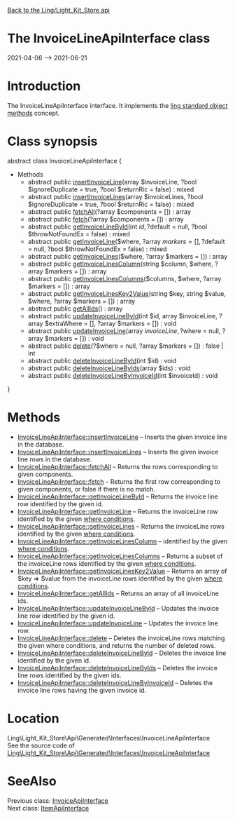 [Back to the Ling/Light_Kit_Store api](https://github.com/lingtalfi/Light_Kit_Store/blob/master/doc/api/Ling/Light_Kit_Store.md)



The InvoiceLineApiInterface class
================
2021-04-06 --> 2021-06-21






Introduction
============

The InvoiceLineApiInterface interface.
It implements the [ling standard object methods](https://github.com/lingtalfi/Light_BreezeGenerator/blob/master/doc/pages/ling-standard-object-methods.md) concept.



Class synopsis
==============


abstract class <span class="pl-k">InvoiceLineApiInterface</span>  {

- Methods
    - abstract public [insertInvoiceLine](https://github.com/lingtalfi/Light_Kit_Store/blob/master/doc/api/Ling/Light_Kit_Store/Api/Generated/Interfaces/InvoiceLineApiInterface/insertInvoiceLine.md)(array $invoiceLine, ?bool $ignoreDuplicate = true, ?bool $returnRic = false) : mixed
    - abstract public [insertInvoiceLines](https://github.com/lingtalfi/Light_Kit_Store/blob/master/doc/api/Ling/Light_Kit_Store/Api/Generated/Interfaces/InvoiceLineApiInterface/insertInvoiceLines.md)(array $invoiceLines, ?bool $ignoreDuplicate = true, ?bool $returnRic = false) : mixed
    - abstract public [fetchAll](https://github.com/lingtalfi/Light_Kit_Store/blob/master/doc/api/Ling/Light_Kit_Store/Api/Generated/Interfaces/InvoiceLineApiInterface/fetchAll.md)(?array $components = []) : array
    - abstract public [fetch](https://github.com/lingtalfi/Light_Kit_Store/blob/master/doc/api/Ling/Light_Kit_Store/Api/Generated/Interfaces/InvoiceLineApiInterface/fetch.md)(?array $components = []) : array
    - abstract public [getInvoiceLineById](https://github.com/lingtalfi/Light_Kit_Store/blob/master/doc/api/Ling/Light_Kit_Store/Api/Generated/Interfaces/InvoiceLineApiInterface/getInvoiceLineById.md)(int $id, ?$default = null, ?bool $throwNotFoundEx = false) : mixed
    - abstract public [getInvoiceLine](https://github.com/lingtalfi/Light_Kit_Store/blob/master/doc/api/Ling/Light_Kit_Store/Api/Generated/Interfaces/InvoiceLineApiInterface/getInvoiceLine.md)($where, ?array $markers = [], ?$default = null, ?bool $throwNotFoundEx = false) : mixed
    - abstract public [getInvoiceLines](https://github.com/lingtalfi/Light_Kit_Store/blob/master/doc/api/Ling/Light_Kit_Store/Api/Generated/Interfaces/InvoiceLineApiInterface/getInvoiceLines.md)($where, ?array $markers = []) : array
    - abstract public [getInvoiceLinesColumn](https://github.com/lingtalfi/Light_Kit_Store/blob/master/doc/api/Ling/Light_Kit_Store/Api/Generated/Interfaces/InvoiceLineApiInterface/getInvoiceLinesColumn.md)(string $column, $where, ?array $markers = []) : array
    - abstract public [getInvoiceLinesColumns](https://github.com/lingtalfi/Light_Kit_Store/blob/master/doc/api/Ling/Light_Kit_Store/Api/Generated/Interfaces/InvoiceLineApiInterface/getInvoiceLinesColumns.md)($columns, $where, ?array $markers = []) : array
    - abstract public [getInvoiceLinesKey2Value](https://github.com/lingtalfi/Light_Kit_Store/blob/master/doc/api/Ling/Light_Kit_Store/Api/Generated/Interfaces/InvoiceLineApiInterface/getInvoiceLinesKey2Value.md)(string $key, string $value, $where, ?array $markers = []) : array
    - abstract public [getAllIds](https://github.com/lingtalfi/Light_Kit_Store/blob/master/doc/api/Ling/Light_Kit_Store/Api/Generated/Interfaces/InvoiceLineApiInterface/getAllIds.md)() : array
    - abstract public [updateInvoiceLineById](https://github.com/lingtalfi/Light_Kit_Store/blob/master/doc/api/Ling/Light_Kit_Store/Api/Generated/Interfaces/InvoiceLineApiInterface/updateInvoiceLineById.md)(int $id, array $invoiceLine, ?array $extraWhere = [], ?array $markers = []) : void
    - abstract public [updateInvoiceLine](https://github.com/lingtalfi/Light_Kit_Store/blob/master/doc/api/Ling/Light_Kit_Store/Api/Generated/Interfaces/InvoiceLineApiInterface/updateInvoiceLine.md)(array $invoiceLine, ?$where = null, ?array $markers = []) : void
    - abstract public [delete](https://github.com/lingtalfi/Light_Kit_Store/blob/master/doc/api/Ling/Light_Kit_Store/Api/Generated/Interfaces/InvoiceLineApiInterface/delete.md)(?$where = null, ?array $markers = []) : false | int
    - abstract public [deleteInvoiceLineById](https://github.com/lingtalfi/Light_Kit_Store/blob/master/doc/api/Ling/Light_Kit_Store/Api/Generated/Interfaces/InvoiceLineApiInterface/deleteInvoiceLineById.md)(int $id) : void
    - abstract public [deleteInvoiceLineByIds](https://github.com/lingtalfi/Light_Kit_Store/blob/master/doc/api/Ling/Light_Kit_Store/Api/Generated/Interfaces/InvoiceLineApiInterface/deleteInvoiceLineByIds.md)(array $ids) : void
    - abstract public [deleteInvoiceLineByInvoiceId](https://github.com/lingtalfi/Light_Kit_Store/blob/master/doc/api/Ling/Light_Kit_Store/Api/Generated/Interfaces/InvoiceLineApiInterface/deleteInvoiceLineByInvoiceId.md)(int $invoiceId) : void

}






Methods
==============

- [InvoiceLineApiInterface::insertInvoiceLine](https://github.com/lingtalfi/Light_Kit_Store/blob/master/doc/api/Ling/Light_Kit_Store/Api/Generated/Interfaces/InvoiceLineApiInterface/insertInvoiceLine.md) &ndash; Inserts the given invoice line in the database.
- [InvoiceLineApiInterface::insertInvoiceLines](https://github.com/lingtalfi/Light_Kit_Store/blob/master/doc/api/Ling/Light_Kit_Store/Api/Generated/Interfaces/InvoiceLineApiInterface/insertInvoiceLines.md) &ndash; Inserts the given invoice line rows in the database.
- [InvoiceLineApiInterface::fetchAll](https://github.com/lingtalfi/Light_Kit_Store/blob/master/doc/api/Ling/Light_Kit_Store/Api/Generated/Interfaces/InvoiceLineApiInterface/fetchAll.md) &ndash; Returns the rows corresponding to given components.
- [InvoiceLineApiInterface::fetch](https://github.com/lingtalfi/Light_Kit_Store/blob/master/doc/api/Ling/Light_Kit_Store/Api/Generated/Interfaces/InvoiceLineApiInterface/fetch.md) &ndash; Returns the first row corresponding to given components, or false if there is no match.
- [InvoiceLineApiInterface::getInvoiceLineById](https://github.com/lingtalfi/Light_Kit_Store/blob/master/doc/api/Ling/Light_Kit_Store/Api/Generated/Interfaces/InvoiceLineApiInterface/getInvoiceLineById.md) &ndash; Returns the invoice line row identified by the given id.
- [InvoiceLineApiInterface::getInvoiceLine](https://github.com/lingtalfi/Light_Kit_Store/blob/master/doc/api/Ling/Light_Kit_Store/Api/Generated/Interfaces/InvoiceLineApiInterface/getInvoiceLine.md) &ndash; Returns the invoiceLine row identified by the given [where conditions](https://github.com/lingtalfi/SimplePdoWrapper#the-where-conditions).
- [InvoiceLineApiInterface::getInvoiceLines](https://github.com/lingtalfi/Light_Kit_Store/blob/master/doc/api/Ling/Light_Kit_Store/Api/Generated/Interfaces/InvoiceLineApiInterface/getInvoiceLines.md) &ndash; Returns the invoiceLine rows identified by the given [where conditions](https://github.com/lingtalfi/SimplePdoWrapper#the-where-conditions).
- [InvoiceLineApiInterface::getInvoiceLinesColumn](https://github.com/lingtalfi/Light_Kit_Store/blob/master/doc/api/Ling/Light_Kit_Store/Api/Generated/Interfaces/InvoiceLineApiInterface/getInvoiceLinesColumn.md) &ndash; identified by the given [where conditions](https://github.com/lingtalfi/SimplePdoWrapper#the-where-conditions).
- [InvoiceLineApiInterface::getInvoiceLinesColumns](https://github.com/lingtalfi/Light_Kit_Store/blob/master/doc/api/Ling/Light_Kit_Store/Api/Generated/Interfaces/InvoiceLineApiInterface/getInvoiceLinesColumns.md) &ndash; Returns a subset of the invoiceLine rows identified by the given [where conditions](https://github.com/lingtalfi/SimplePdoWrapper#the-where-conditions).
- [InvoiceLineApiInterface::getInvoiceLinesKey2Value](https://github.com/lingtalfi/Light_Kit_Store/blob/master/doc/api/Ling/Light_Kit_Store/Api/Generated/Interfaces/InvoiceLineApiInterface/getInvoiceLinesKey2Value.md) &ndash; Returns an array of $key => $value from the invoiceLine rows identified by the given [where conditions](https://github.com/lingtalfi/SimplePdoWrapper#the-where-conditions).
- [InvoiceLineApiInterface::getAllIds](https://github.com/lingtalfi/Light_Kit_Store/blob/master/doc/api/Ling/Light_Kit_Store/Api/Generated/Interfaces/InvoiceLineApiInterface/getAllIds.md) &ndash; Returns an array of all invoiceLine ids.
- [InvoiceLineApiInterface::updateInvoiceLineById](https://github.com/lingtalfi/Light_Kit_Store/blob/master/doc/api/Ling/Light_Kit_Store/Api/Generated/Interfaces/InvoiceLineApiInterface/updateInvoiceLineById.md) &ndash; Updates the invoice line row identified by the given id.
- [InvoiceLineApiInterface::updateInvoiceLine](https://github.com/lingtalfi/Light_Kit_Store/blob/master/doc/api/Ling/Light_Kit_Store/Api/Generated/Interfaces/InvoiceLineApiInterface/updateInvoiceLine.md) &ndash; Updates the invoice line row.
- [InvoiceLineApiInterface::delete](https://github.com/lingtalfi/Light_Kit_Store/blob/master/doc/api/Ling/Light_Kit_Store/Api/Generated/Interfaces/InvoiceLineApiInterface/delete.md) &ndash; Deletes the invoiceLine rows matching the given where conditions, and returns the number of deleted rows.
- [InvoiceLineApiInterface::deleteInvoiceLineById](https://github.com/lingtalfi/Light_Kit_Store/blob/master/doc/api/Ling/Light_Kit_Store/Api/Generated/Interfaces/InvoiceLineApiInterface/deleteInvoiceLineById.md) &ndash; Deletes the invoice line identified by the given id.
- [InvoiceLineApiInterface::deleteInvoiceLineByIds](https://github.com/lingtalfi/Light_Kit_Store/blob/master/doc/api/Ling/Light_Kit_Store/Api/Generated/Interfaces/InvoiceLineApiInterface/deleteInvoiceLineByIds.md) &ndash; Deletes the invoice line rows identified by the given ids.
- [InvoiceLineApiInterface::deleteInvoiceLineByInvoiceId](https://github.com/lingtalfi/Light_Kit_Store/blob/master/doc/api/Ling/Light_Kit_Store/Api/Generated/Interfaces/InvoiceLineApiInterface/deleteInvoiceLineByInvoiceId.md) &ndash; Deletes the invoice line rows having the given invoice id.





Location
=============
Ling\Light_Kit_Store\Api\Generated\Interfaces\InvoiceLineApiInterface<br>
See the source code of [Ling\Light_Kit_Store\Api\Generated\Interfaces\InvoiceLineApiInterface](https://github.com/lingtalfi/Light_Kit_Store/blob/master/Api/Generated/Interfaces/InvoiceLineApiInterface.php)



SeeAlso
==============
Previous class: [InvoiceApiInterface](https://github.com/lingtalfi/Light_Kit_Store/blob/master/doc/api/Ling/Light_Kit_Store/Api/Generated/Interfaces/InvoiceApiInterface.md)<br>Next class: [ItemApiInterface](https://github.com/lingtalfi/Light_Kit_Store/blob/master/doc/api/Ling/Light_Kit_Store/Api/Generated/Interfaces/ItemApiInterface.md)<br>
